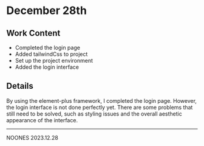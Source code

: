 # December 28th

## Work Content

- Completed the login page
- Added tailwindCss to project
- Set up the project environment
- Added the login interface

## Details

By using the element-plus framework, I completed the login page.
However, the login interface is not done perfectly yet. There are some problems that still need to be solved,
such as styling issues and the overall aesthetic appearance of the interface.

-------

NOONES
2023.12.28

